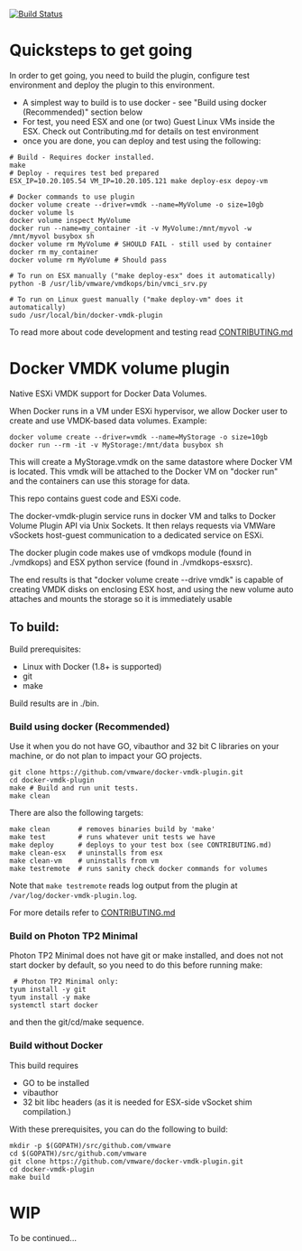 [![Build Status](https://ci.vmware.run/api/badges/vmware/docker-vmdk-plugin/status.svg)](https://ci.vmware.run/vmware/docker-vmdk-plugin)

# Quicksteps to get going

In order to get going, you need to build the plugin, configure test environment
and deploy the plugin to this environment. 
- A simplest way to build is to use
docker - see "Build using docker (Recommended)" section below
- For test, you need ESX and one (or two) Guest Linux VMs inside the ESX. Check out Contributing.md for details on test environment
- once you are done, you can deploy and test using the following:

```
# Build - Requires docker installed.
make
# Deploy - requires test bed prepared
ESX_IP=10.20.105.54 VM_IP=10.20.105.121 make deploy-esx depoy-vm

# Docker commands to use plugin
docker volume create --driver=vmdk --name=MyVolume -o size=10gb
docker volume ls
docker volume inspect MyVolume
docker run --name=my_container -it -v MyVolume:/mnt/myvol -w /mnt/myvol busybox sh
docker volume rm MyVolume # SHOULD FAIL - still used by container
docker rm my_container
docker volume rm MyVolume # Should pass

# To run on ESX manually ("make deploy-esx" does it automatically)
python -B /usr/lib/vmware/vmdkops/bin/vmci_srv.py

# To run on Linux guest manually ("make deploy-vm" does it automatically)
sudo /usr/local/bin/docker-vmdk-plugin

```

To read more about code development and testing read [CONTRIBUTING.md](https://github.com/vmware/docker-vmdk-plugin/blob/master/CONTRIBUTING.md)

# Docker VMDK volume plugin

Native ESXi VMDK support for Docker Data Volumes.

When Docker runs in a VM under ESXi hypervisor, we allow Docker user to
create and use VMDK-based data volumes. Example:

```Shell
docker volume create --driver=vmdk --name=MyStorage -o size=10gb
docker run --rm -it -v MyStorage:/mnt/data busybox sh
```

This will create a MyStorage.vmdk on the same datastore where Docker VM is
located. This vmdk will be attached to the Docker VM on "docker run" and
the containers can use this storage for data.

This repo contains guest code and ESXi code.

The docker-vmdk-plugin service runs in docker VM and talks to Docker Volume
Plugin API via Unix Sockets. It then relays requests via VMWare vSockets
host-guest communication to a dedicated service on ESXi.

The docker plugin code makes use of  vmdkops module  (found  in ./vmdkops)
and ESX python service (found in ./vmdkops-esxsrc).

The end results is that "docker volume create --drive vmdk" is capable
of creating VMDK disks on enclosing ESX host, and using the new volume auto
attaches and mounts the storage so it is immediately usable

## To build:

Build prerequisites:
 - Linux with Docker (1.8+ is supported)
 - git
 - make

Build results are in ./bin.

### Build using docker (Recommended)

Use it when you do not have GO, vibauthor and 32 bit C libraries on your machine,
or do not plan to impact your GO projects.

```Shell
git clone https://github.com/vmware/docker-vmdk-plugin.git
cd docker-vmdk-plugin
make # Build and run unit tests.
make clean
```

There are also the following targets:
```
make clean       # removes binaries build by 'make'
make test        # runs whatever unit tests we have
make deploy      # deploys to your test box (see CONTRIBUTING.md)
make clean-esx   # uninstalls from esx
make clean-vm    # uninstalls from vm
make testremote  # runs sanity check docker commands for volumes
```
Note that `make testremote` reads log output from the plugin at `/var/log/docker-vmdk-plugin.log`.

For more details refer to [CONTRIBUTING.md](https://github.com/vmware/docker-vmdk-plugin/blob/master/CONTRIBUTING.md)

### Build on Photon TP2 Minimal

Photon TP2 Minimal does not have git or make installed, and does not
not start docker by default, so you need to do this before running make:

```Shell
 # Photon TP2 Minimal only:
tyum install -y git
tyum install -y make
systemctl start docker
```
and then the git/cd/make sequence.

### Build without Docker

This build requires
- GO to be installed
- vibauthor
- 32 bit libc headers (as it is needed for ESX-side vSocket shim compilation.)

With these prerequisites, you can do the following to build:

```
mkdir -p $(GOPATH)/src/github.com/vmware
cd $(GOPATH)/src/github.com/vmware
git clone https://github.com/vmware/docker-vmdk-plugin.git
cd docker-vmdk-plugin
make build
```

# WIP
To be continued...
